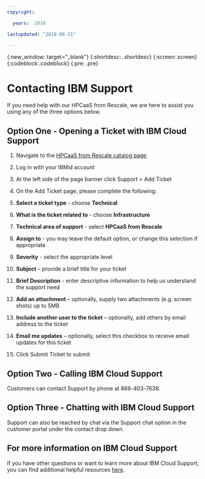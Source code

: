 ```yaml
---
copyright:

  years:  2018

lastupdated: "2018-08-21"

---
```


{:new_window: target="_blank"}
{:shortdesc: .shortdesc}
{:screen:.screen}
{:codeblock:.codeblock}
{:pre: .pre}


# Contacting IBM Support

If you need help with our HPCaaS from Rescale, we are here to assist you using any of the three options below.

## Option One - Opening a Ticket with IBM Cloud Support

1.	Navigate to the [HPCaaS from Rescale catalog page](https://console.bluemix.net/catalog/services/hpcaas-from-rescale).

2.	Log in with your IBMid account

3.	At the left side of the page banner click Support > Add Ticket

4.	On the Add Ticket page, please complete the following:

   1. **Select a ticket type** - choose **Technical**

   2. **What is the ticket related to** - choose **Infrastructure**

   3. **Technical area of support** - select **HPCaaS from Rescale**

   4. **Assign to** - you may leave the default option, or change this selection if appropriate

   5. **Severity** - select the appropriate level

   6.	**Subject** – provide a brief title for your ticket

   7. **Brief Description** - enter descriptive information to help us understand the support need

   8. **Add an attachment** – optionally, supply two attachments (e.g. screen shots) up to 5MB

   9. **Include another user to the ticket** – optionally, add others by email address to the ticket

   10.	**Email me updates** – optionally, select this checkbox to receive email updates for this ticket

5.	Click Submit Ticket to submit


## Option Two - Calling IBM Cloud Support
Customers can contact Support by phone at 866-403-7638.

## Option Three - Chatting with IBM Cloud Support
Support can also be reached by chat via the Support chat option in the customer portal under the contact drop down.

## For more information on IBM Cloud Support
If you have other questions or want to learn more about IBM Cloud Support, you can find additional helpful resources [here][14c73b53].

  [14c73b53]: https://console.bluemix.net/docs/get-support/howtogetsupport.html#getting-customer-support "Customer Information for IBM Cloud Support"
